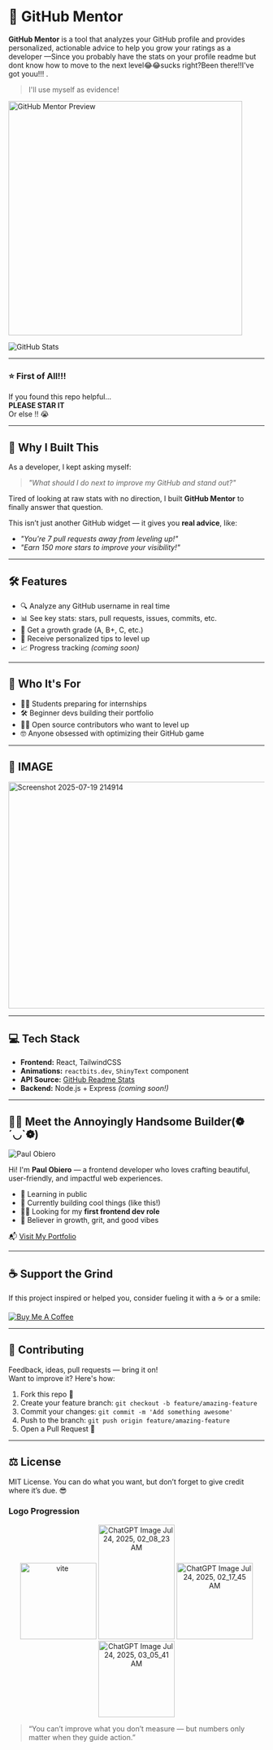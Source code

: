 # 🚀 GitHub Mentor
**GitHub Mentor** is a tool that analyzes your GitHub profile and provides personalized, actionable advice to help you grow your ratings as a developer —Since you probably have the stats on your profile readme but dont know how to move to the next level😂😂sucks right?Been there!!I've got youu!!!
.

> I'll use myself as evidence!

<img width="460" alt="GitHub Mentor Preview" src="https://github.com/user-attachments/assets/af05b746-0b55-4fad-bd66-80e03f7c07b5" />

![GitHub Stats](https://github-readme-stats.vercel.app/api?username=DevvObiero&theme=vue-dark&show_icons=true&hide_border=true&count_private=true)

---

### ⭐ First of All!!!

If you found this repo helpful...  
**PLEASE STAR IT**  
Or else !! 😭 

---

## 🌟 Why I Built This

As a developer, I kept asking myself:

> _"What should I do next to improve my GitHub and stand out?"_

Tired of looking at raw stats with no direction, I built **GitHub Mentor** to finally answer that question.

This isn’t just another GitHub widget — it gives you **real advice**, like:

- _"You're 7 pull requests away from leveling up!"_
- _"Earn 150 more stars to improve your visibility!"_

---

## 🛠 Features

- 🔍 Analyze any GitHub username in real time
- 📊 See key stats: stars, pull requests, issues, commits, etc.
- 🎯 Get a growth grade (A, B+, C, etc.)
- 🧠 Receive personalized tips to level up
- 📈 Progress tracking *(coming soon)*

---

## 👥 Who It's For

- 🧑‍🎓 Students preparing for internships
- 🛠 Beginner devs building their portfolio
- 🧑‍💻 Open source contributors who want to level up
- 🤓 Anyone obsessed with optimizing their GitHub game

---

## 📸 IMAGE

<img width="934" height="445" alt="Screenshot 2025-07-19 214914" src="https://github.com/user-attachments/assets/f4d78c3c-21fb-404f-bee5-88deea2f07e1" />

---

## 💻 Tech Stack

- **Frontend:** React, TailwindCSS  
- **Animations:** `reactbits.dev`, `ShinyText` component  
- **API Source:** [GitHub Readme Stats](https://github.com/anuraghazra/github-readme-stats)  
- **Backend:** Node.js + Express *(coming soon!)*

---

## 🧑‍💻 Meet the  Annoyingly Handsome  Builder(❁´◡`❁)

![Paul Obiero](https://storage.ko-fi.com/cdn/useruploads/cbe5eaa4-88c3-4bfc-9137-c5d20c5bafe9_e701eeca-e6da-4171-b394-3d62da6c5b76.png)

Hi! I'm **Paul Obiero** — a frontend developer who loves crafting beautiful, user-friendly, and impactful web experiences.

- 🌱 Learning in public  
- 🚀 Currently building cool things (like this!)  
- 👨‍💻 Looking for my **first frontend dev role**  
- 🧠 Believer in growth, grit, and good vibes

📬 [Visit My Portfolio](https://paulobiero.netlify.app)

---

## ☕ Support the Grind

If this project inspired or helped you, consider fueling it with a ☕ or a smile:

[![Buy Me A Coffee](https://cdn.buymeacoffee.com/buttons/v2/default-yellow.png)](https://ko-fi.com/devvobiero)

---


## 🤝 Contributing

Feedback, ideas, pull requests — bring it on!  
Want to improve it? Here's how:

1. Fork this repo 🍴  
2. Create your feature branch: `git checkout -b feature/amazing-feature`  
3. Commit your changes: `git commit -m 'Add something awesome'`  
4. Push to the branch: `git push origin feature/amazing-feature`  
5. Open a Pull Request 🚀

---

## ⚖️ License

MIT License. You can do what you want, but don’t forget to give credit where it’s due. 😎

### Logo Progression

<p align="center">
  <img width="150" height="150" alt="vite" src="https://github.com/user-attachments/assets/7c6728d7-8d53-4e81-8e1b-19b95a8ad7db" />
  <img width="150" height="225" alt="ChatGPT Image Jul 24, 2025, 02_08_23 AM" src="https://github.com/user-attachments/assets/f446f2e7-6577-43f5-84e1-e424ea91469d" />
  <img width="150" height="150" alt="ChatGPT Image Jul 24, 2025, 02_17_45 AM" src="https://github.com/user-attachments/assets/5a6387a5-1b62-44a5-b30e-00939108cac8" />
  <img width="150" height="150" alt="ChatGPT Image Jul 24, 2025, 03_05_41 AM" src="https://github.com/user-attachments/assets/90f4a582-f11f-4bb5-9637-23d8ac10e355" />
</p>



> “You can’t improve what you don’t measure — but numbers only matter when they guide action.”
